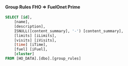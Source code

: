 #### Group Rules FHO => FuelOnet Prime
```sql
SELECT [id],
    [name],
    [description],
    ISNULL([content_summary], '-') [content_summary],
    [limits] [iLimits],
    [visits] [iVisits],
    [time] [iTime],
    [fuel] [iFuel],
    [cluster]
FROM [HO_DATA].[dbo].[group_rules] 
```